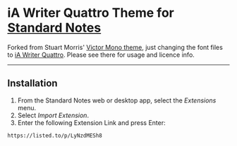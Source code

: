 # iA Writer Quattro Theme for [Standard Notes](https://github.com/standardnotes)
Forked from Stuart Morris' [Victor Mono theme](https://github.com/StuartMorrisAU/sn-victor-mono), just changing the font files to [iA Writer Quattro](https://github.com/iaolo/iA-Fonts/tree/master/iA%20Writer%20Quattro). Please see there for usage and licence info.

---

## Installation
1. From the Standard Notes web or desktop app, select the _Extensions_ menu.
2. Select _Import Extension_.
3. Enter the following Extension Link and press Enter:

```https://listed.to/p/LyNzdMESh8```
